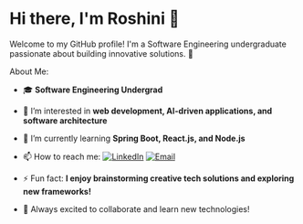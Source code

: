 # Hi there, I'm Roshini 👋

Welcome to my GitHub profile! I'm a Software Engineering undergraduate passionate about building innovative solutions. 🚀

About Me:
- 🎓 **Software Engineering Undergrad**
- 👀 I’m interested in **web development, AI-driven applications, and software architecture**
- 🌱 I’m currently learning **Spring Boot, React.js, and Node.js**
- 📫 How to reach me: [![LinkedIn](https://img.shields.io/badge/LinkedIn-Connect-blue?style=flat&logo=linkedin)](https://www.linkedin.com/in/roshini-de-silva) 
[![Email](https://img.shields.io/badge/Email-Contact-red?style=flat&logo=gmail)](mailto:roshdesilva9@gmail.com)
- ⚡ Fun fact: **I enjoy brainstorming creative tech solutions and exploring new frameworks!**

- 🚀 Always excited to collaborate and learn new technologies!

<!---
![Roshini's GitHub Stats](https://github-readme-stats.vercel.app/api?username=RoshiniDe&show_icons=true&theme=dark)

![GitHub Contribution Graph](https://github-readme-activity-graph.vercel.app/graph?username=RoshiniDe&theme=react)

![Top Languages](https://github-readme-stats.vercel.app/api/top-langs/?username=RoshiniDe&layout=compact&theme=dark)

![GitHub Trophies](https://github-profile-trophy.vercel.app/?username=RoshiniDe&theme=darkhub)

![GitHub Trophies](https://github-profile-trophy.vercel.app/?username=your-github-usernam&theme=darkhub)
---!>

<!---
RoshiniDe/RoshiniDe is a ✨ special ✨ repository because its `README.md` (this file) appears on your GitHub profile.
You can click the Preview link to take a look at your changes.
--->
